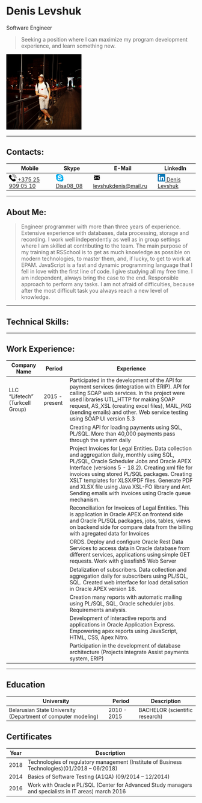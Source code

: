 # Denis Levshuk

Software Engineer

> Seeking a position where I can maximize my program development experience, and learn something new.

<img src="./public/img/avatar.jpg" alt="drawing" style="width:200px;"/>

---

## Contacts:

| Mobile                                                                                                                       | Skype                                                                                                | E-Mail                                                                                                                                   | LinkedIn                                                                                                                                             |
| ---------------------------------------------------------------------------------------------------------------------------- | ---------------------------------------------------------------------------------------------------- | ---------------------------------------------------------------------------------------------------------------------------------------- | ---------------------------------------------------------------------------------------------------------------------------------------------------- |
| <a href="tel:+375259090510"><img src="./public/img/phone-logo.png" alt="drawing" style="width:20px;"/> +375 25 909 05 10</a> | <a href="#"><img src="./public/img/skype-logo.png" alt="drawing" style="width:20px;"/> Disa08_08</a> | <a href="mailto:levshukdenis@mail.ru"><img src="./public/img/mail-logo.png" alt="drawing" style="width:20px;"/> levshukdenis@mail.ru</a> | <a href="https://www.linkedin.com/in/denislevshuk/"><img src="./public/img/linkedIn-logo.png" alt="linkedin" style="width:20px;"/> Denis Levshuk</a> |

---

## About Me:

> Engineer programmer with more than three years of experience. Extensive experience with databases, data processing, storage and recording. I work well independently as well as in group settings where I am skilled at contributing to the team.
> The main purpose of my training at RSSchool is to get as much knowledge as possible on modern technologies, to master them, and, if lucky, to get to work at EPAM. JavaScript is a fast and dynamic programming language that I fell in love with the first line of code. I give studying all my free time. I am independent, always bring the case to the end. Responsible approach to perform any tasks. I am not afraid of difficulties, because after the most difficult task you always reach a new level of knowledge.

---

## Technical Skills:


---

## Work Experience:

| Company Name                      | Period         | Experience                                                                                                                                                                                                                                                                                                                                                                                                    |
| --------------------------------- | -------------- | ------------------------------------------------------------------------------------------------------------------------------------------------------------------------------------------------------------------------------------------------------------------------------------------------------------------------------------------------------------------------------------------------------------- |
| LLC “Lifetech” (Turkcell Group) | 2015 - present | Participated in the development of the API for payment services (integration with ERIP). API for calling SOAP web services. In the project were used libraries UTL_HTTP for making SOAP request, AS_XSL (creating excel files), MAIL_PKG (sending emails) and other. Web service testing using SOAP UI version 5.3                                                                                            |
|                                   |                | Creating API for loading payments using SQL, PL/SQL. More than 40,000 payments pass through the system daily                                                                                                                                                                                                                                                                                                  |
|                                   |                | Project Invoices for Legal Entities. Data collection and aggregation daily, monthly using SQL, PL/SQL, Oracle Scheduler Jobs and Oracle APEX Interface (versions 5 - 18.2). Creating xml file for invoices using stored PL/SQL packages. Creating XSLT templates for XLSX/PDF files. Generate PDF and XLSX file using Java XSL-FO library and Ant. Sending emails with invoices using Oracle queue mechanism. |
|                                   |                | Reconciliation for Invoices of Legal Entities. This is application in Oracle APEX on frontend side and Oracle PL/SQL packages, jobs, tables, views on backend side for compare data from the billing with agregated data for Invoices                                                                                                                                                                         |
|                                   |                | ORDS. Deploy and configure Oracle Rest Data Services to access data in Oracle database from different services, applications using simple GET requests. Work with glassfish5 Web Server                                                                                                                                                                                                                       |
|                                   |                | Detalization of subscribers. Data collection and aggregation daily for subscribers using PL/SQL, SQL. Created web interface for load detalisation in Oracle APEX version 18.                                                                                                                                                                                                                                  |
|                                   |                | Creation many reports with automatic mailing using PL/SQL, SQL, Oracle scheduler jobs. Requirements analysis.                                                                                                                                                                                                                                                                                                 |
|                                   |                | Development of interactive reports and applications in Oracle Application Express. Empowering apex reports using JavaScript, HTML, CSS, Apex Nitro.                                                                                                                                                                                                                                                           |
|                                   |                | Participation in the development of database architecture (Projects integrate Assist payments system, ERIP)                                                                                                                                                                                                                                                                                                   |

---

## Education

| University                                                    | Period      | Description                    |
| ------------------------------------------------------------- | ----------- | ------------------------------ |
| Belarusian State University (Department of computer modeling) | 2010 - 2015 | BACHELOR (scientific research) |

## Certificates
| Year | Description                                                                                           |
| ---- | ----------------------------------------------------------------------------------------------------- |
| 2018 | Technologies of regulatory management (Institute of Business Technologies)(01/2018 – 06/2018)         |
| 2014 | Basics of Software Testing (A1QA) (09/2014 – 12/2014)                                                 |
| 2016 | Work with Oracle и PL/SQL (Center for Advanced Study managers and specialists in IT areas) march 2016 |